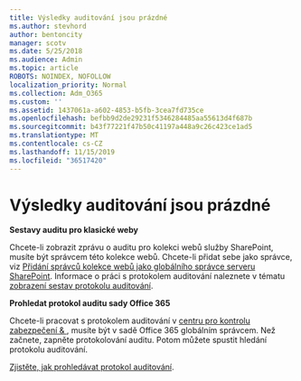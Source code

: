 ```yaml
---
title: Výsledky auditování jsou prázdné
ms.author: stevhord
author: bentoncity
manager: scotv
ms.date: 5/25/2018
ms.audience: Admin
ms.topic: article
ROBOTS: NOINDEX, NOFOLLOW
localization_priority: Normal
ms.collection: Adm_O365
ms.custom: ''
ms.assetid: 1437061a-a602-4853-b5fb-3cea7fd735ce
ms.openlocfilehash: befbb9d2de29231f5346284485aa55613d4f687b
ms.sourcegitcommit: b43f77221f47b50c41197a448a9c26c423ce1ad5
ms.translationtype: MT
ms.contentlocale: cs-CZ
ms.lasthandoff: 11/15/2019
ms.locfileid: "36517420"
---
```

# <a name="auditing-results-are-blank"></a>Výsledky auditování jsou prázdné

 **Sestavy auditu pro klasické weby**
  
Chcete-li zobrazit zprávu o auditu pro kolekci webů služby SharePoint, musíte být správcem této kolekce webů. Chcete-li přidat sebe jako správce, viz [Přidání správců kolekce webů jako globálního správce serveru SharePoint](https://go.microsoft.com/fwlink/?linkid=869390). Informace o práci s protokolem auditování naleznete v tématu [zobrazení sestav protokolu auditování](https://go.microsoft.com/fwlink/?linkid=395237). 
  
 **Prohledat protokol auditu sady Office 365**
  
Chcete-li pracovat s protokolem auditování v [centru pro kontrolu zabezpečení &amp; ](https://protection.office.com), musíte být v sadě Office 365 globálním správcem. Než začnete, zapněte protokolování auditu. Potom můžete spustit hledání protokolu auditování. 
  
[Zjistěte, jak prohledávat protokol auditování](https://go.microsoft.com/fwlink/?linkid=708432).
  

